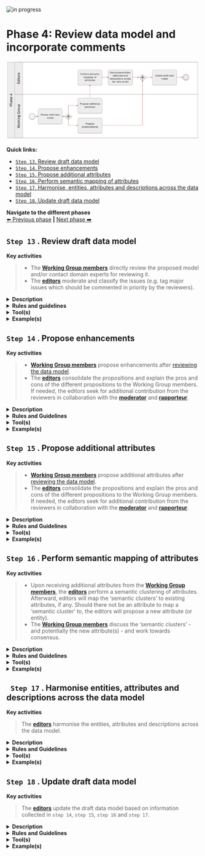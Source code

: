 ![in progress](https://img.shields.io/badge/status-in%20progress-yellow)


# Phase 4: Review data model and incorporate comments
![Process_Phase 4](img/methodology_phase4.PNG)

**Quick links:**
- [`Step 13`. Review draft data model](phase4.md#step-13-review-draft-data-model)
- [`Step 14`. Propose enhancements](phase4.md#step-14-proposition-enhancements)
- [`Step 15`. Propose additional attributes](phase4.md#step-15-propose-additional-attributes)
- [`Step 16`. Perform semantic mapping of attributes](phase4.md#step-16-perform-semantic-mapping-of-attributes)
- [`Step 17`. Harmonise, entities, attributes and descriptions across the data model](phase4.md#step-17-harmonise-entities-attributes-and-descriptions-across-the-data-model)
- [`Step 18`. Update draft data model](phase4.md#step-18-update-draft-data-model)

**Navigate to the different phases**\
[:arrow_left: Previous phase](phase3.md) **|**
[Next phase :arrow_right:](phase5.md)

## `Step 13` . Review draft data model

**Key activities**

> * The [<b>Working Group members</b>](../stakeholders#working-group) directly review the proposed model and/or contact domain experts for reviewing it. 
> * The [<b>editors</b>](../stakeholders#editors) moderate and classify the issues (e.g. tag major issues which should be commented in priority by the reviewers).

<details>
  <summary><b>Description</b></summary>
  
  Each published draft of the Data Model is reviewed by the Working Group members and domain experts when relevant. 
  
  Beforehand, the Working Group members and the editors agree on a tool to collaborate and capture the feedback. The reviewers can then create issues using the designated tool. When comments are captured outside of the collaborative tool, the editors make an issue out of them in the issue tracker (for each comment). 

  The editors respond within an agreed timeframe to each issue, informing the reviewer that they have noticed and will process the issue. The editors consolidate solutions to the issue and seek for additional contribution from the reviewers (i.e. remainder of the Working Group members) when needed in collaboration with the moderator and rapporteur.
  
  The issues can be in many different forms. For instance, a issue can deal with a modification to an existing entity or attribute, the addition or removal of an entity and/or attribute. For further details about these the types of issues, please check; 
  
  * [`Step 14`. Proposition enhancements](phase4.md#step-14-proposition-enhancements)
  * [`Step 15`. Propose additional attributes](phase4.md#step-15-propose-additional-attributes) 
  
  In addition to that, an issue can be qualified as `major issue` in the case it requires specific attention from the Working Group and the reviewers for commenting the issue and the potential resolutions. Further categorization (i.e. [labels](https://github.com/SEMICeu/SDG-sandbox/labels)) is proposed when registering an issue.  

  The moderators make sure that the agreement process is transparent and acknowledged by all reviewers. Concerning *how consensus will be reached* you can find more information [here](../process_and_method/review_cycles_and_consensus).

</details>
<details>
  <summary><b>Rules and guidelines</b></summary>

* Reviewers are encouraged to directly create issues on the collaborative tool.
* Reviewers are encouraged to propose a solution in case they raise an issue. 
* Reviewers are encouraged to use labelling and tagging for increasing searchability and responsiveness of contributors.
* Reviewers should consider how to present and discuss issues (e.g. technical versus business aspects).
* Reviewers are encouraged to provided context to their issues (e.g. data models used).
* Reviewers are encouraged to structure their issues and especially their denomination to increase comprehension. For instance: 

```diff
Name of the data model or sub-part (e.g. relevant entity) and a short statement of the issue

+ VehicleRegistrationCertificate evidence should contain registration status
```
</details>
<details>
  <summary><b>Tool(s)</b></summary>
  
  We propose to use GitHub as the preferred tool for reviewing the data models. Github is a collaborative tool with built-in versioning control as well as other features that make it easy to propose suggestions and raise issues. ([Here](https://docs.github.com/en/github/managing-your-work-on-github/creating-an-issue) you can find the documentation on how to create issues on GitHub.) Nevertheless, other tools such as Jira or Confluence, can also be chosen. There are some important aspects to consider when choosing a tool, on which we elaborate next.
   
  <details>
  <summary>Key aspects to consider w.r.t. the chosen tool</summary>
  
  *	**Proprietary vs open access and licensing:** 
  ```diff
  Are there licences or other requirements for accessing the tool?
  
  + GitHub: For contributing to a public repository, GitHub asks to create an account with a valid email address.
  
  What are the licensing conditions?
  
  + GitHub: For public repositories, the administrator can decide which licence applies. GitHub provides guidelines for licensing public repositories. As the content of public repositories is publicly available, the licences proposed are open source.
  
  What are the limits of the free version?
  
  + Github: Each account created can use 1 GB of storage and 1 GB of monthly bandwidth for free. 
  ```
  *	**Archiving and persistence:** 
  ```diff
  Who is owning and maintaining the tool? 
  
  + GitHub: GitHub, Inc. owned by Microsoft is the organisation owning GitHub.
  
  Has the owner engaged to store the content for a certain period? 
  
  + Github: GitHub intends to keep public repositories available except if specific conditions are met (such as violation of Terms of Service).
  ```
  *	**User-friendliness and adoption**
  ```diff
  What is the current level of adoption of the tool?
  
  + GitHub: Most of the Working Group members are familiar with GitHub.
  
  How easily can someone learn the basics?
  
  + GitHub: Accessing and creating issues in GitHub is straightforward and well-documented. Additional features can be learnt along the way.
  ```
  *	**Security**
  ```diff
  Is the content restricted?
  
  + GitHub: There are no access restrictions for public repositories. 
  ```
</details>

</details>
<details>
  <summary><b>Example(s)</b></summary>
  
  The following example describes the `review of a draft data model` followed by the creation of an issue and its processing by the editors and Working Group members. The process is the following:
  
  1. The editors publish on GitHub the diagram and tables describing the [Vehicle registration certificate](https://github.com/SEMICeu/SDG-sandbox/tree/master/evidences/vehicle_registration_certificate/data_model).
  2. While reviewing the model, a semantic expert or a domain expert will try to answer the following questions:
  ```
     * Are the elements and their relationships correctly used and labeled?
     * Do you agree with the definition of the elements?
     * Are all elements necessary for this evidence described in the model?
     * Are there conflicts between the elements of the model and the elements used in your country?
     * Is the element mandatory or optional in your country (cardinality)?
     * Do you have specific codes or expected types (e.g. format of date, address etc.) for attributes?
  ```
  3. The reviewers document their issues on GitHub. For instance, concerning the [Vehicle registration certificate](https://github.com/SEMICeu/SDG-sandbox/tree/master/evidences/vehicle_registration_certificate/data_model), the following issue was created [#45](https://github.com/SEMICeu/SDG-sandbox/issues/45).

  ```
  You may notice that the issue describes in practice several comments related to the vehicle registration certificate as well as an image of the data model used within the country. 
  ```
 
  To simplify the contribution of other reviewers to this issue, the editors will analyse the proposition, categorise it with labels, verify whether the issue should be restructured and describe the pros and cons of the issue documented. 
  
  ```
  In our example, each bullet point from the general comment should represent a separate issue. 
  However, the editors should avoid as much as possible to complexify the structure of GitHub issues by creating complex hierarchies between the issues.
  For instance, the visual data model proposed by the issue owner does not need to be separated from the initial issue #45 since it represents a direct source of information which may be relevant for more than one issue. 
```
  4. The editors or the moderators answer, usually within one working day, to the initial issue created by ackowledging the issue or directly giving an initial answer.
  5. The editors give more details about the pros and cons of (the various resolutions for) the issue(s) raised to trigger the discussions and comments from other Working Group members. 
  6. The discussion continues as reviewers comment on the issue.
  7. When no agreement has been reached, the editors prepare the discussions and alternatives to be tackled during the next webinar following the public review period.

</details>

## `Step 14` . Propose enhancements

**Key activities**
> * [<b>Working Group members</b>](../stakeholders#working-group) propose enhancements after [reviewing the data model](phase4.md#-step-13--review-draft-data-model).
> * The [<b>editors</b>](../stakeholders#editors) consolidate the propositions and explain the pros and cons of the different propositions to the Working Group members. If needed, the editors seek for additional contribution from the reviewers in collaboration with the [<b>moderator</b>](../stakeholders#moderator) and [<b>rapporteur</b>](../stakeholders#rapporteur).

<details>
  <summary><b>Description</b></summary>
  
Working Group members create semantic issues which deal with `enhancements` to the draft data models published. Enhancements can take the form of new features or requests regarding the proposed draft data models. It can be adjustements to the definitions, relationships, datatypes, cardinalities, etc.

As outlined in [Step 13. Review draft data model](phase4.md#step-13-review-draft-data-model), the editors invite opinions and feedback to the issues and moderate the ensuing discussion.  
  
After consideration of the propositions, the editors record the resolutions and send a response to the reviewers. To a semantic issue, the response usually includes a summary of the context of the proposition, the resolution agreed by the Working Group and the justification for the resolution, particularly in case the proposition is rejected.

</details>

<details>
  <summary><b>Rules and Guidelines</b></summary>
  
  * The Working Group must resolve each proposition in one of three ways:
  
    * `Accepted`: This usually means that changes will be made to the data model that will be reflected in the next release.
    *	`Rejected`: No changes will be made to the draft data model.
    * `Partially accepted`: Part of the change is accepted, but other parts are rejected.
  
</details>

<details>
  <summary><b>Tool(s)</b></summary>
    <i>There are no specific tools for this step. Similar to the previous step, we propose to use the Github issue feature (or pull request feature for the more advanced users) to propose enhancements.</i>
</details>

<details>
  <summary><b>Example(s)</b></summary>
 
 ```
  TBD
  ```
</details>



## `Step 15` . Propose additional attributes

**Key activities**
> * [<b>Working Group members</b>](../stakeholders#working-group) propose additional attributes after [reviewing the data model](phase4.md#-step-13--review-draft-data-model).
> * The [<b>editors</b>](../stakeholders#editors) consolidate the propositions and explain the pros and cons of the different propositions to the Working Group members. If needed, the editors seek for additional contribution from the reviewers in collaboration with the [<b>moderator</b>](../stakeholders#moderator) and [<b>rapporteur</b>](../stakeholders#rapporteur).

<details>
  <summary><b>Description</b></summary>

Working Group members create issues which deal with `attributes (and entities)` that could or should be included to the draft data models published. It might be that in certain cases Working Group members request the deletion of an attribute and/or entity.

As outlined in [Step 13. Review draft data model](phase4.md#step-13-review-draft-data-model), the editors invite opinions and feedback to the issue and moderate the ensuing discussion.  
  
After consideration of the proposition, the editors record the resolution and send a response to the reviewers. The response usually includes the resolution agreed by the Working Group and the justification for the resolution, particularly in case the proposed attribute(s) is (are) rejected. 

</details>

<details>
  <summary><b>Rules and Guidelines</b></summary>
  
  The Working Group must resolve each proposition in one of three ways:
  
  * `Accepted`: This usually means that changes will be made that will be reflected in the next draft data model.
  *	`Rejected`: No changes will be made to the draft data model.
  *	`Partially accepted`: Part of the change is accepted, but other parts are rejected.
  
</details>

<details>
  <summary><b>Tool(s)</b></summary>
    <i>There are no specific tools for this step. Similar to the previous step, we propose to use the Github issue feature (or pull request feature for the more advanced users) to propose additional attributes/entities.</i>
</details>

<details>
  <summary><b>Example(s)</b></summary>

  For instance, issue [#26](https://github.com/SEMICeu/SDG-sandbox/issues/26) suggested to add the CO2 emission per KM as well as the environmental class attributes to the [vehicle class](https://github.com/SEMICeu/SDG-sandbox/blob/master/evidences/vehicle_registration_certificate/data_model/vehicle_registration_certificate_diagram_v0.09.pdf). 

</details>

## `Step 16` . Perform semantic mapping of attributes

**Key activities**
> * Upon receiving additional attributes from the [<b>Working Group members</b>](../stakeholders#working-group), the [<b>editors</b>](../stakeholders#editors) perform a semantic clustering of attributes. Afterward, editors will map the ‘semantic clusters’ to existing attributes, if any. Should there not be an attribute to map a ‘semantic cluster’ to, the editors will propose a new attribute (or entity). 
> * The [<b>Working Group members</b>](../stakeholders#working-group) discuss the ‘semantic clusters’ - and potentially the new attribute(s) - and work towards consensus. 

<details>
  <summary><b>Description</b></summary>
  Wherever attributes do not convey exactly the same information, ‘semantic clusters’ of similar attributes should be constructed to find a common, higher-level, and more general attribute to which the more specific attributes can be mapped. 
  
</details>

<details>
  <summary><b>Rules and Guidelines</b></summary>
  
  * The relationships among different attributes (or entities) can be given a value according to the [SKOS (Simple Knowledge Organization System_Mapping system](https://www.w3.org/TR/skos-reference/#mapping). The different values of which are
    * exact match
    * close match
    * related match
    * broader match
    * narrower match
    * (no match, i.e. absence of match)
</details>

<details>
  <summary><b>Tool(s)</b></summary>
  
  * This step can be performed using a spreadsheet tool, such as Microsoft Excel, in which related attributes are juxtapositioned in two columns and given a semantic mapping value in a third column.
</details>

<details>
  <summary><b>Example(s)</b></summary>
  
 ```
  speed hasCloseMatch velocity
  ```
</details>

## ` Step 17` . Harmonise entities, attributes and descriptions across the data model

**Key activities**
> The [<b>editors</b>](../stakeholders#editors) harmonise the entities, attributes and descriptions across the data model.

<details>
  <summary><b>Description</b></summary>
  The editors consider all the entities, attributes and descriptions across the data model and check their consistency. Editors may propose changes to the attributes, for example to harmonise the names and definitions across entities or solve inconsistencies.
</details>

<details>
  <summary><b>Rules and Guidelines</b></summary>
</details>

<details>
  <summary><b>Tool(s)</b></summary>
  <i>There are no specific tools for this step.</i>
</details>

<details>
  <summary><b>Example(s)</b></summary>

```
  TBD
  ```
</details>

## `Step 18` . Update draft data model

**Key activities**
> The [<b>editors</b>](../stakeholders#editors) update the draft data model based on information collected in `step 14`, `step 15`, `step 16` and `step 17`. 

<details>
  <summary><b>Description</b></summary>
  The draft data model expressed as an UML diagram with textual description (i.e. tables) of the entities, attributes, relationships, definitions and cardinalities is updated. The editor constructs the new version of the data model based on the changes that have been agreed upon and derived from the previous four steps.  
</details>

<details>
  <summary><b>Rules and Guidelines</b></summary>
  
Publication as a _last call_ Working Draft does not imply endorsement by the Working Group members or its representatives. This is a draft model and may be updated, replaced or made obsolete by other model at any time. It is inappropriate to cite this model as other than work in progress. Endorsement of the model will be sought in the next `step 19`
</details>

<details>
  <summary><b>Tool(s)</b></summary>
  <i>There are no specific tools for this step.</i>
</details>

<details>
  <summary><b>Example(s)</b></summary>
 ```
  TBD
  ```
</details>
